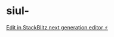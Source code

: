 # siul-

[Edit in StackBlitz next generation editor ⚡️](https://stackblitz.com/~/github.com/ArthurPhyto/siul-)